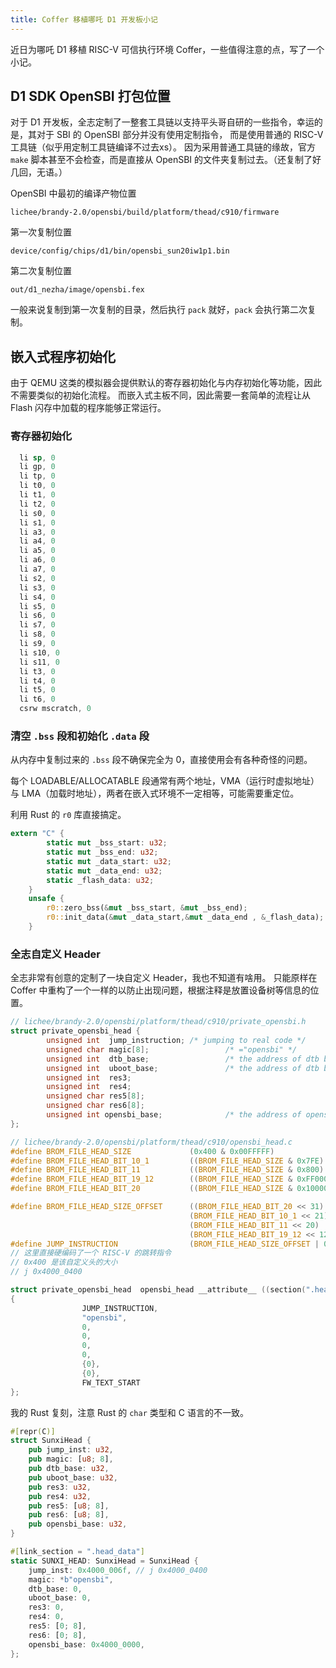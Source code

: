 ```yaml
---
title: Coffer 移植哪吒 D1 开发板小记
---
```


近日为哪吒 D1 移植 RISC-V 可信执行环境 Coffer，一些值得注意的点，写了一个小记。

## D1 SDK OpenSBI 打包位置

对于 D1 开发板，全志定制了一整套工具链以支持平头哥自研的一些指令，幸运的是，其对于 SBI 的 OpenSBI 部分并没有使用定制指令，
而是使用普通的 RISC-V 工具链（似乎用定制工具链编译不过去xs）。
因为采用普通工具链的缘故，官方 `make` 脚本甚至不会检查，而是直接从 OpenSBI 的文件夹复制过去。（还复制了好几回，无语。）

OpenSBI 中最初的编译产物位置

`lichee/brandy-2.0/opensbi/build/platform/thead/c910/firmware`

第一次复制位置

`device/config/chips/d1/bin/opensbi_sun20iw1p1.bin`

第二次复制位置

`out/d1_nezha/image/opensbi.fex`

一般来说复制到第一次复制的目录，然后执行 `pack` 就好，`pack` 会执行第二次复制。

## 嵌入式程序初始化

由于 QEMU 这类的模拟器会提供默认的寄存器初始化与内存初始化等功能，因此不需要类似的初始化流程。 而嵌入式主板不同，因此需要一套简单的流程让从 Flash 闪存中加载的程序能够正常运行。

### 寄存器初始化

```asm
  li sp, 0
  li gp, 0
  li tp, 0
  li t0, 0
  li t1, 0
  li t2, 0
  li s0, 0
  li s1, 0
  li a3, 0
  li a4, 0
  li a5, 0
  li a6, 0
  li a7, 0
  li s2, 0
  li s3, 0
  li s4, 0
  li s5, 0
  li s6, 0
  li s7, 0
  li s8, 0
  li s9, 0
  li s10, 0
  li s11, 0
  li t3, 0
  li t4, 0
  li t5, 0
  li t6, 0
  csrw mscratch, 0
```

### 清空 `.bss` 段和初始化 `.data` 段

从内存中复制过来的 `.bss` 段不确保完全为 0，直接使用会有各种奇怪的问题。

每个 LOADABLE/ALLOCATABLE 段通常有两个地址，VMA（运行时虚拟地址） 与 LMA（加载时地址），两者在嵌入式环境不一定相等，可能需要重定位。

利用 Rust 的 `r0` 库直接搞定。

```rust
extern "C" {
        static mut _bss_start: u32;
        static mut _bss_end: u32;
        static mut _data_start: u32;
        static mut _data_end: u32;
        static _flash_data: u32;
    }
    unsafe {
        r0::zero_bss(&mut _bss_start, &mut _bss_end);
        r0::init_data(&mut _data_start,&mut _data_end , &_flash_data);
    }
```

### 全志自定义 Header

全志非常有创意的定制了一块自定义 Header，我也不知道有啥用。 只能原样在 Coffer 中重构了一个一样的以防止出现问题，根据注释是放置设备树等信息的位置。

```c
// lichee/brandy-2.0/opensbi/platform/thead/c910/private_opensbi.h
struct private_opensbi_head {
        unsigned int  jump_instruction; /* jumping to real code */
        unsigned char magic[8];                 /* ="opensbi" */
        unsigned int  dtb_base;                 /* the address of dtb base*/
        unsigned int  uboot_base;               /* the address of dtb base*/
        unsigned int  res3;
        unsigned int  res4;
        unsigned char res5[8];
        unsigned char res6[8];
        unsigned int opensbi_base;              /* the address of opensbi base*/
};

// lichee/brandy-2.0/opensbi/platform/thead/c910/opensbi_head.c
#define BROM_FILE_HEAD_SIZE             (0x400 & 0x00FFFFF)
#define BROM_FILE_HEAD_BIT_10_1         ((BROM_FILE_HEAD_SIZE & 0x7FE) >> 1)
#define BROM_FILE_HEAD_BIT_11           ((BROM_FILE_HEAD_SIZE & 0x800) >> 11)
#define BROM_FILE_HEAD_BIT_19_12        ((BROM_FILE_HEAD_SIZE & 0xFF000) >> 12)
#define BROM_FILE_HEAD_BIT_20           ((BROM_FILE_HEAD_SIZE & 0x100000) >> 20)

#define BROM_FILE_HEAD_SIZE_OFFSET      ((BROM_FILE_HEAD_BIT_20 << 31) | \
                                        (BROM_FILE_HEAD_BIT_10_1 << 21) | \
                                        (BROM_FILE_HEAD_BIT_11 << 20) | \
                                        (BROM_FILE_HEAD_BIT_19_12 << 12))
#define JUMP_INSTRUCTION                (BROM_FILE_HEAD_SIZE_OFFSET | 0x6f)
// 这里直接硬编码了一个 RISC-V 的跳转指令
// 0x400 是该自定义头的大小
// j 0x4000_0400

struct private_opensbi_head  opensbi_head __attribute__ ((section(".head_data"))) =
{
                JUMP_INSTRUCTION,
                "opensbi",
                0, 
                0,
                0,
                0,
                {0},
                {0},
                FW_TEXT_START
};
```

我的 Rust 复刻，注意 Rust 的 `char` 类型和 C 语言的不一致。

```rust
#[repr(C)]
struct SunxiHead {
    pub jump_inst: u32,
    pub magic: [u8; 8],
    pub dtb_base: u32,
    pub uboot_base: u32,
    pub res3: u32,
    pub res4: u32,
    pub res5: [u8; 8],
    pub res6: [u8; 8],
    pub opensbi_base: u32,
}

#[link_section = ".head_data"]
static SUNXI_HEAD: SunxiHead = SunxiHead {
    jump_inst: 0x4000_006f, // j 0x4000_0400
    magic: *b"opensbi",
    dtb_base: 0,
    uboot_base: 0,
    res3: 0,
    res4: 0,
    res5: [0; 8],
    res6: [0; 8],
    opensbi_base: 0x4000_0000,
};
```

